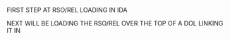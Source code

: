 FIRST STEP AT RSO/REL LOADING IN IDA

NEXT WILL BE LOADING THE RSO/REL OVER THE TOP OF A DOL LINKING IT IN

